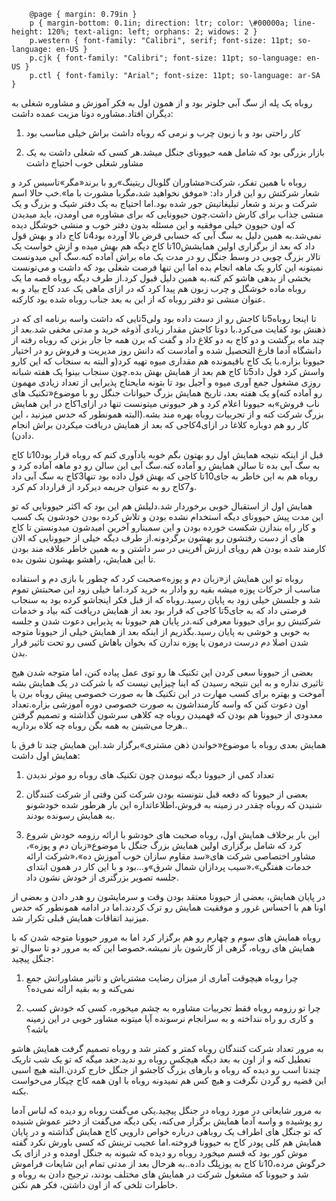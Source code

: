   
		@page { margin: 0.79in }  
		p { margin-bottom: 0.1in; direction: ltr; color: \#00000a; line-height: 120%; text-align: left; orphans: 2; widows: 2 }  
		p.western { font-family: "Calibri", serif; font-size: 11pt; so-language: en-US }  
		p.cjk { font-family: "Calibri"; font-size: 11pt; so-language: en-US }  
		p.ctl { font-family: "Arial"; font-size: 11pt; so-language: ar-SA }  
	

روباه یک پله از سگ آبی جلوتر بود و از همون اول به فکر آموزش و مشاوره شغلی به دیگران افتاد.مشاوره دوتا مزیت عمده داشت:

1. کار راحتی بود و با زبون چرب و نرمی که روباه داشت براش خیلی مناسب بود

2. بازار بزرگی بود که شامل همه حیوونای جنگل میشد.هر کسی که شغلی داشت به یک مشاور شغلی خوب احتیاج داشت

روباه با همین تفکر، شرکت«مشاوران گلوبال ریتینگ»رو با برند«مگر»تاسیس کرد و شعار شرکتش رو این قرار داد: «موفق نخواهید شد،مگربا مشورت با ما».خب حالا اسم شرکت و برند و شعار تبلیغاتیش جور شده بود.اما احتیاج به یک دفتر شیک و بزرگ و یک منشی جذاب برای کارش داشت.چون حیوونایی که برای مشاوره می اومدن، باید میدیدن که اون حیوون خیلی موفقیه و این مسئله بدون دفتر خوب و منشی خوشگل دیده نمی‌شد.به همین دلیل به سگ آبی که حسابی قرض بالا آورده بود4تا کاج داد و بهش قول داد که بعد از برگزاری اولین همایشش10تا کاج دیگه هم بهش میده و ازش خواست یک تالار بزرگ چوبی در وسط جنگل رو در مدت یک ماه براش آماده کنه.سگ آبی میدونست نمیتونه این کارو یک ماهه انجام بده اما این تنها فرصت شغلی بود که داشت و می‌تونست بخشی از بدهی هاشو کم کنه.به همین دلیل قبول کرد.از طرف دیگه روباه قصه ما یک روباه ماده خوشگل و چرب زبون هم پیدا کرد که در ازای ماهی یک عدد کاج بیاد و به عنوان منشی تو دفتر روباه که از این به بعد جناب روباه شده بود کارکنه.

تا اینجا روباه5تا کاجش رو از دست داده بود ولی5تایی که داشت واسه برنامه ای که در ذهنش بود کفایت می‌کرد.با دوتا کاجش مقدار زیادی آذوغه خرید و مدتی مخفی شد.بعد از چند ماه برگشت و دو کاج به دو کلاغ داد و گفت که برن همه جا جار بزنن که روباه رفته از دانشگاه آدما فارغ التحصیل شده و آمادست که دانش روز مدیریت و فروش رو در اختیار حیوونا بزاره.با یک کاج باقیمونده هم مقداری میوه تهیه کرد\(و البته به سنجاب که این کارو واسش کرد قول داد5تا کاج هم بعد از همایش بهش بده.چون سنجاب بینوا یک هفته شبانه روزی مشغول جمع آوری میوه و آجیل بود تا بتونه مایحتاج پذیرایی از تعداد زیادی مهمون رو آماده کنه\)و یک هفته بعد، تاریخ همایش بزرگ حیوانات جنگل رو با موضوع«تکنیک های ناب فروش»به حیوونا اعلام کرد و هر حیوونی میتونست تنها در ازای1کاج در این همایش بزرگ شرکت کنه و از تجربیات روباه بهره مند بشه.\(البته همونطور که حدس میزنید ، این کار رو هم دوباره کلاغا در ازای4کاجی که بعد از همایش دریافت میکردن براش انجام دادن\).

قبل از اینکه نتیجه همایش اول رو بهتون بگم خوبه یادآوری کنم که روباه قرار بود10تا کاج به سگ آبی بده تا سالن همایش رو آماده کنه.سگ آبی این سالن رو دو ماهه آماده کرد و روباه هم به این خاطر به جای10تا کاجی که بهش قول داده بود تنها3کاج به سگ آبی داد و7کاج رو به عنوان جریمه دیرکرد از قرارداد کم کرد.

همایش اول از استقبال خوبی برخوردار شد.دلیلش هم این بود که اکثر حیوونایی که تو این مدت پیش حیوونای دیگه استخدام نشده بودن و تلاش کرده بودن خودشون یک کسب و کار راه بندازن شکست خورده بودن و این سمینارو آخرین امیدشون میدونستن تا کاج های از دست رفتشون رو بهشون برگردونه.از طرف دیگه خیلی از حیوونایی که الان کارمند شده بودن هم رویای ارزش آفرینی در سر داشتن و به همین خاطر علاقه مند بودن تا این همایش، راهشو بهشون نشون بده.

روباه تو این همایش از«زبان دم و پوزه»صحبت کرد که چطور با بازی دم و استفاده مناسب از حرکات پوزه میشه بقیه رو وادار به خرید کرد.اما خیلی زود این صحبتش تموم شد و جلسش خیلی زود به پایان رسید.روباه که از قبل فکر اینجاشو کرده بود به سنجاب فرصتی داد که به جای5تا کاجی که قرار بود بعد از همایش دریافت کنه بیاد و خدمات شرکتیش رو برای حیوونا معرفی کنه.در پایان هم حیوونا به پذیرایی دعوت شدن و جلسه به خوبی و خوشی به پایان رسید.بگذریم از اینکه بعد از همایش خیلی از حیوونا متوجه شدن اصلا دم درست درمون یا پوزه ندارن که بخوان باهاش کسی رو تحت تاثیر قرار بدن.

بعضی از حیوونا سعی کردن این تکنیک ها رو توی عمل پیاده کنن، اما متوجه شدن هیج تاثیری نداره و به این نتیجه رسیدن که اینا چیزایی نیست که با شرکت در یک همایش بشه آموخت و بهتره برای کسب مهارت در این تکنیک ها به صورت خصوصی پیش روباه برن یا اون دعوت کنن که واسه کارمنداشون به صورت خصوصی دوره آموزشی بزاره.تعداد معدودی از حیوونا هم بودن که فهمیدن روباه چه کلاهی سرشون گذاشته و تصمیم گرفتن هرجا می‌شینن به همه بگن روباه چه کلاه برداریه..

همایش بعدی روباه با موضوع«خواندن ذهن مشتری»برگزار شد.این همایش چند تا فرق با همایش اول داشت:

1. تعداد کمی از حیوونا دیگه نیومدن چون تکنیک های روباه رو موثر ندیدن

2. بعضی از حیوونا که دفعه قبل نتونسته بودن شرکت کنن وقتی از شرکت کنندگان شنیدن که روباه چقدر در زمینه به فروش،اطلاعاتداره این بار هرطور شده خودشونو به همایش رسونده بودند.

3. این بار برخلاف همایش اول، روباه صحبت های خودشو با ارائه رزومه خودش شروع کرد که شامل برگزاری اولین همایش بزرگ جنگل با موضوع«زبان دم و پوزه»، مشاور اختصاصی شرکت های«سد مقاوم سازان خوب آموزش ده»،«شرکت ارائه خدمات هفتگی»،«سیب پردازان شمال شرق»و...بود و با این کار در همون ابتدای جلسه تصویر بزرگتری از خودش نشون داد.

در پایان همایش، بعضی از حیوونا معتقد بودن وقت و سرمایشون رو هدر دادن و بعضی از اونا هم با احساس غرور و موفقیت همایش رو ترک کردند.اما در ادامه همونطور که حدس میزنید اتفاقات همایش قبلی تکرار شد.

روباه همایش های سوم و چهارم رو هم برگزار کرد اما به مرور حیوونا متوجه شدن که با همایش های روباه، گرهی از کارشون باز نمیشه.خصوصا این که به مرور دو تا سوال تو جنگل پیچید:

1. چرا روباه هیچوقت آماری از میزان رضایت مشتریاش و تاثیر مشاوراتش جمع نمی‌کنه و به بقیه ارائه نمی‌ده؟

2. چرا تو رزومه روباه فقط تجربیات مشاوره به چشم میخوره، کسی که خودش کسب و کاری رو راه ننداخته و به سرانجام نرسونده آیا میتونه مشاور خوبی در این زمینه باشه؟

به مرور تعداد شرکت کنندگان روباه کمتر و کمتر شد و روباه تصمیم گرفت همایش هاشو تعطیل کنه و از اون به بعد دیگه هیچکس روباه رو ندید.جغد میگه که تو یک شب تاریک چندتا اسب رو دیده که روباه و بارهای بزرگ کاجشو از جنگل خارج کردن.البته هیچ اسبی این قضیه رو گردن نگرفت و هیچ کس هم نمیدونه روباه با اون همه کاج چیکار می‌خواست بکنه.

به مرور شایعاتی در مورد روباه در جنگل پیچید.یکی می‌گفت روباه رو دیده که لباس آدما رو پوشیده و واسه آدما همایش برگزار می‌کنه، یکی دیگه می‌گفت از دختر عموش شنیده که تو جنگل های اطراف یک روباهی درباره خواص دارویی کاج همایش گذاشته و در پایان همایش هم کلی پودر کاج به حیوونا فروخته.اما عجیب ترینش که کسی باورش نکرد گفته موش کور بود که قسم میخورد روباه رو دیده که شبونه به جنگل اومده و در ازای یک خرگوش مرده،10تا کاج به یوزپلگ داده..به هرحال بعد از مدتی تمام این شایعات فراموش شد و حیوونا که مشغول شرکت در همایش های مختلف بودند، ترجیح دادن به روباه و خاطرات تلخی که از اون داشتن، فکر هم نکنن.

 

